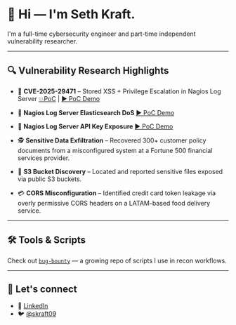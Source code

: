 # 👋 Hi — I'm Seth Kraft.

I'm a full-time cybersecurity engineer and part-time independent vulnerability researcher.

---

## 🔍 Vulnerability Research Highlights

- 🎯 **CVE-2025-29471** – Stored XSS + Privilege Escalation in Nagios Log Server [💥PoC](https://github.com/skraft9/CVE-2025-29471) | [▶️ PoC Demo](https://www.youtube.com/watch?v=MvJuIkdTSQg&ab_channel=SethKraft)

- 🧨 **Nagios Log Server Elasticsearch DoS** [▶️ PoC Demo](https://www.youtube.com/watch?v=YPK0-b9GeV8&ab_channel=SethKraft)

- 🔑 **Nagios Log Server API Key Exposure** [▶️ PoC Demo](https://www.youtube.com/watch?v=amYMuK3YSM8&ab_channel=SethKraft)

- 🕵️ **Sensitive Data Exfiltration** – Recovered 300+ customer policy documents from a misconfigured system at a Fortune 500 financial services provider.

- 📂 **S3 Bucket Discovery** – Located and reported sensitive files exposed via public S3 buckets.

- 💳 **CORS Misconfiguration** – Identified credit card token leakage via overly permissive CORS headers on a LATAM-based food delivery service.

---

## 🛠 Tools & Scripts

Check out [`bug-bounty`](https://github.com/skraft9/bug-bounty) — a growing repo of scripts I use in recon workflows.

---

## 🤝 Let's connect

- 🔗 [LinkedIn](https://linkedin.com/in/sethkraft)
- 🐦 [@skraft09](https://x.com/skraft09)
